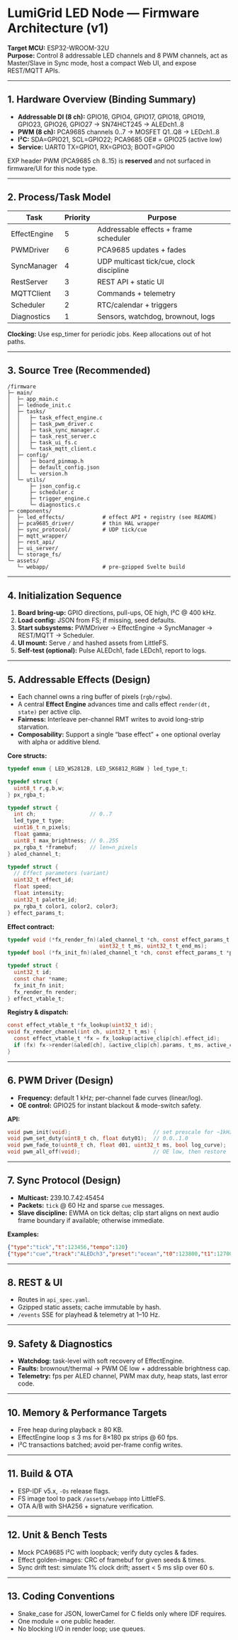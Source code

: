 # LumiGrid LED Node — Firmware Architecture (v1)

**Target MCU:** ESP32-WROOM-32U  
**Purpose:** Control 8 addressable LED channels and 8 PWM channels, act as Master/Slave in Sync mode, host a compact Web UI, and expose REST/MQTT APIs.

---

## 1. Hardware Overview (Binding Summary)
- **Addressable DI (8 ch):** GPIO16, GPIO4, GPIO17, GPIO18, GPIO19, GPIO23, GPIO26, GPIO27 → SN74HCT245 → ALEDch1..8
- **PWM (8 ch):** PCA9685 channels 0..7 → MOSFET Q1..Q8 → LEDch1..8
- **I²C:** SDA=GPIO21, SCL=GPIO22; PCA9685 OE# = GPIO25 (active low)
- **Service:** UART0 TX=GPIO1, RX=GPIO3; BOOT=GPIO0

EXP header PWM (PCA9685 ch 8..15) is **reserved** and not surfaced in firmware/UI for this node type.

---

## 2. Process/Task Model
| Task             | Priority | Purpose                                  |
|------------------|----------|------------------------------------------|
| EffectEngine     | 5        | Addressable effects + frame scheduler    |
| PWMDriver        | 6        | PCA9685 updates + fades                  |
| SyncManager      | 4        | UDP multicast tick/cue, clock discipline |
| RestServer       | 3        | REST API + static UI                     |
| MQTTClient       | 3        | Commands + telemetry                     |
| Scheduler        | 2        | RTC/calendar + triggers                  |
| Diagnostics      | 1        | Sensors, watchdog, brownout, logs        |

**Clocking:** Use esp_timer for periodic jobs. Keep allocations out of hot paths.

---

## 3. Source Tree (Recommended)
```
/firmware
├─ main/
│  ├─ app_main.c
│  ├─ lednode_init.c
│  ├─ tasks/
│  │   ├─ task_effect_engine.c
│  │   ├─ task_pwm_driver.c
│  │   ├─ task_sync_manager.c
│  │   ├─ task_rest_server.c
│  │   ├─ task_ui_fs.c
│  │   └─ task_mqtt_client.c
│  ├─ config/
│  │   ├─ board_pinmap.h
│  │   ├─ default_config.json
│  │   └─ version.h
│  └─ utils/
│      ├─ json_config.c
│      ├─ scheduler.c
│      ├─ trigger_engine.c
│      └─ diagnostics.c
├─ components/
│  ├─ led_effects/            # effect API + registry (see README)
│  ├─ pca9685_driver/         # thin HAL wrapper
│  ├─ sync_protocol/          # UDP tick/cue
│  ├─ mqtt_wrapper/
│  ├─ rest_api/
│  ├─ ui_server/
│  └─ storage_fs/
└─ assets/
   └─ webapp/                 # pre-gzipped Svelte build
```

---

## 4. Initialization Sequence
1. **Board bring-up:** GPIO directions, pull-ups, OE high, I²C @ 400 kHz.  
2. **Load config:** JSON from FS; if missing, seed defaults.  
3. **Start subsystems:** PWMDriver → EffectEngine → SyncManager → REST/MQTT → Scheduler.  
4. **UI mount:** Serve `/` and hashed assets from LittleFS.  
5. **Self-test (optional):** Pulse ALEDch1, fade LEDch1, report to logs.

---

## 5. Addressable Effects (Design)
- Each channel owns a ring buffer of pixels (`rgb/rgbw`).  
- A central **Effect Engine** advances time and calls effect `render(dt, state)` per active clip.  
- **Fairness:** Interleave per-channel RMT writes to avoid long-strip starvation.  
- **Composability:** Support a single “base effect” + one optional overlay with alpha or additive blend.

**Core structs:**
```c
typedef enum { LED_WS2812B, LED_SK6812_RGBW } led_type_t;

typedef struct {
  uint8_t r,g,b,w;
} px_rgba_t;

typedef struct {
  int ch;                 // 0..7
  led_type_t type;
  uint16_t n_pixels;
  float gamma;
  uint8_t max_brightness; // 0..255
  px_rgba_t *framebuf;    // len=n_pixels
} aled_channel_t;

typedef struct {
  // Effect parameters (variant)
  uint32_t effect_id;
  float speed;
  float intensity;
  uint32_t palette_id;
  px_rgba_t color1, color2, color3;
} effect_params_t;
```

**Effect contract:**
```c
typedef void (*fx_render_fn)(aled_channel_t *ch, const effect_params_t *p,
                             uint32_t t_ms, uint32_t t_end_ms);
typedef bool (*fx_init_fn)(aled_channel_t *ch, const effect_params_t *p);

typedef struct {
  uint32_t id;
  const char *name;
  fx_init_fn init;
  fx_render_fn render;
} effect_vtable_t;
```

**Registry & dispatch:**
```c
const effect_vtable_t *fx_lookup(uint32_t id);
void fx_render_channel(int ch, uint32_t t_ms) {
  const effect_vtable_t *fx = fx_lookup(active_clip[ch].effect_id);
  if (fx) fx->render(&aled[ch], &active_clip[ch].params, t_ms, active_clip[ch].t_end);
}
```

---

## 6. PWM Driver (Design)
- **Frequency:** default 1 kHz; per-channel fade curves (linear/log).  
- **OE control:** GPIO25 for instant blackout & mode-switch safety.

**API:**
```c
void pwm_init(void);                          // set prescale for ~1kHz
void pwm_set_duty(uint8_t ch, float duty01);  // 0.0..1.0
void pwm_fade_to(uint8_t ch, float d01, uint32_t ms, bool log_curve);
void pwm_all_off(void);                       // OE low, then restore
```

---

## 7. Sync Protocol (Design)
- **Multicast:** 239.10.7.42:45454  
- **Packets:** `tick` @ 60 Hz and sparse `cue` messages.  
- **Slave discipline:** EWMA on tick deltas; clip start aligns on next audio frame boundary if available; otherwise immediate.

**Examples:**
```json
{"type":"tick","t":123456,"tempo":120}
{"type":"cue","track":"ALEDch3","preset":"ocean","t0":123800,"t1":127000,"params_crc":314159}
```

---

## 8. REST & UI
- Routes in `api_spec.yaml`.  
- Gzipped static assets; cache immutable by hash.  
- `/events` SSE for playhead & telemetry at 1–10 Hz.

---

## 9. Safety & Diagnostics
- **Watchdog:** task-level with soft recovery of EffectEngine.  
- **Faults:** brownout/thermal → PWM OE low + addressable brightness cap.  
- **Telemetry:** fps per ALED channel, PWM max duty, heap stats, last error code.

---

## 10. Memory & Performance Targets
- Free heap during playback ≥ 80 KB.  
- EffectEngine loop ≤ 3 ms for 8×180 px strips @ 60 fps.  
- I²C transactions batched; avoid per-frame config writes.  

---

## 11. Build & OTA
- ESP-IDF v5.x, `-Os` release flags.  
- FS image tool to pack `/assets/webapp` into LittleFS.  
- OTA A/B with SHA256 + signature verification.

---

## 12. Unit & Bench Tests
- Mock PCA9685 I²C with loopback; verify duty cycles & fades.  
- Effect golden-images: CRC of framebuf for given seeds & times.  
- Sync drift test: simulate 1% clock drift; assert < 5 ms slip over 60 s.

---

## 13. Coding Conventions
- Snake_case for JSON, lowerCamel for C fields only where IDF requires.  
- One module = one public header.  
- No blocking I/O in render loop; use queues.
